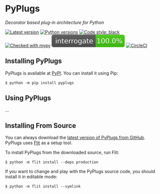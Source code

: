 # PyPlugs

_Decorator based plug-in architecture for Python_

[![Latest version](https://img.shields.io/pypi/v/pyplugs.svg)](https://pypi.org/project/pyplugs/)
[![Python versions](https://img.shields.io/pypi/pyversions/pyplugs.svg)](https://pypi.org/project/pyplugs/)
[![Code style: black](https://img.shields.io/badge/code%20style-black-000000.svg)](https://github.com/psf/black)
[![Checked with mypy](http://www.mypy-lang.org/static/mypy_badge.svg)](http://mypy-lang.org/)
[![Interrogate DocStrings](https://raw.githubusercontent.com/gahjelle/pyplugs/main/docs/images/interrogate_badge.svg)](https://interrogate.readthedocs.io/)
[![CircleCI](https://circleci.com/gh/gahjelle/pyplugs.svg?style=shield)](https://circleci.com/gh/gahjelle/pyplugs)


## Installing PyPlugs

PyPlugs is available at [PyPI](https://pypi.org/project/pyplugs/). You can install it using Pip:

    $ python -m pip install pyplugs


## Using PyPlugs

...


## Installing From Source

You can always download the [latest version of PyPlugs from GitHub](https://github.com/gahjelle/pyplugs). PyPlugs uses [Flit](https://flit.readthedocs.io/) as a setup tool.

To install PyPlugs from the downloaded source, run Flit:

    $ python -m flit install --deps production

If you want to change and play with the PyPlugs source code, you should install it in editable mode:

    $ python -m flit install --symlink
